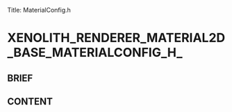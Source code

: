 Title: MaterialConfig.h


# XENOLITH_RENDERER_MATERIAL2D_BASE_MATERIALCONFIG_H_

## BRIEF

## CONTENT
